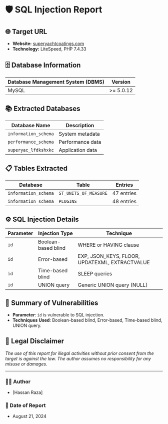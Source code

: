# 🛡️ SQL Injection Report

## 🌐 Target URL
- **Website:** [superyachtcoatings.com](https://superyachtcoatings.com)
- **Technology:** LiteSpeed, PHP 7.4.33

## 🗄️ Database Information
| **Database Management System (DBMS)** | **Version**       |
|---------------------------------------|-------------------|
| MySQL                                 | >= 5.0.12         |

## 📚 Extracted Databases
| **Database Name**      | **Description** |
|------------------------|-----------------|
| `information_schema`   | System metadata |
| `performance_schema`   | Performance data|
| `superyac_lfdkshxkc`   | Application data|

## 📋 Tables Extracted
| **Database**            | **Table**            | **Entries**  |
|-------------------------|----------------------|--------------|
| `information_schema`     | `ST_UNITS_OF_MEASURE`| 47 entries   |
| `information_schema`     | `PLUGINS`            | 48 entries   |

## ⚙️ SQL Injection Details
| **Parameter**       | **Injection Type**                       | **Technique**                                  |
|---------------------|------------------------------------------|------------------------------------------------|
| `id`                | Boolean-based blind                      | WHERE or HAVING clause                         |
| `id`                | Error-based                              | EXP, JSON_KEYS, FLOOR, UPDATEXML, EXTRACTVALUE |
| `id`                | Time-based blind                         | SLEEP queries                                  |
| `id`                | UNION query                              | Generic UNION query (NULL)                     |

## 📑 Summary of Vulnerabilities
- **Parameter**: `id` is vulnerable to SQL injection.
- **Techniques Used**: Boolean-based blind, Error-based, Time-based blind, UNION query.

## 🚨 Legal Disclaimer
*The use of this report for illegal activities without prior consent from the target is against the law. The author assumes no responsibility for any misuse or damages.*

---

### 👨‍💻 Author
- [Hassan Raza]

### 📅 Date of Report
- August 21, 2024
